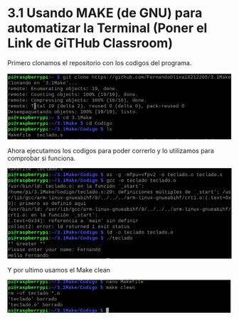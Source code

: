 # 3.1 Usando MAKE (de GNU) para automatizar la Terminal  (Poner el Link de GiTHub Classroom)

Primero clonamos el repositorio con los codigos del programa.

![](https://github.com/FernandoOliva18212205/3.1Make/blob/main/Imagenes/QEMU3.1.PNG)

Ahora ejecutamos los codigos para poder correrlo y lo utilizamos para comprobar si funciona.

![](https://github.com/FernandoOliva18212205/3.1Make/blob/main/Imagenes/Imagen2CorridaTeclado.PNG)

Y por ultimo usamos el Make clean

![](https://github.com/FernandoOliva18212205/3.1Make/blob/main/Imagenes/Imagen3Makeclean.PNG)


